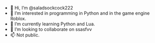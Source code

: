 - 👋 Hi, I’m @saladsockcock222
- 👀 I’m interested in programming in Python and in the game engine Roblox.
- 🌱 I’m currently learning Python and Lua.
- 💞️ I’m looking to collaborate on ssasfvv
- 📫 Not public.

<!---
saladsockcock222/saladsockcock222 is a ✨ special ✨ repository because its `README.md` (this file) appears on your GitHub profile.
You can click the Preview link to take a look at your changes.
--->
